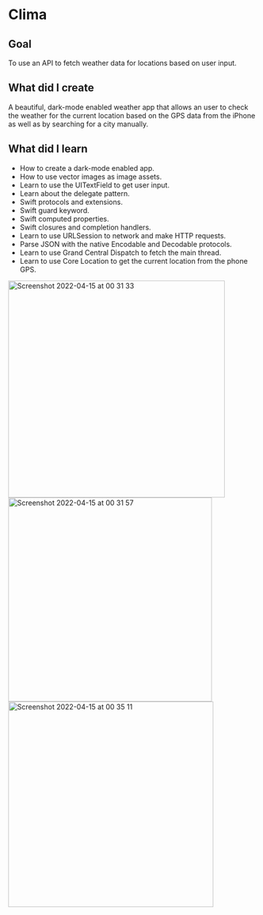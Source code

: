 #  Clima

## Goal

To use an API to fetch weather data for locations based on user input.


## What did I create

A beautiful, dark-mode enabled weather app that allows an user to check the weather for the current location based on the GPS data from the iPhone as well as by searching for a city manually. 

## What did I learn

* How to create a dark-mode enabled app.
* How to use vector images as image assets.
* Learn to use the UITextField to get user input. 
* Learn about the delegate pattern.
* Swift protocols and extensions. 
* Swift guard keyword. 
* Swift computed properties.
* Swift closures and completion handlers.
* Learn to use URLSession to network and make HTTP requests.
* Parse JSON with the native Encodable and Decodable protocols. 
* Learn to use Grand Central Dispatch to fetch the main thread.
* Learn to use Core Location to get the current location from the phone GPS. 

<img width="437" alt="Screenshot 2022-04-15 at 00 31 33" src="https://user-images.githubusercontent.com/56184525/163460292-8465df70-1d90-4496-b42d-c00248df798e.png">

<img width="411" alt="Screenshot 2022-04-15 at 00 31 57" src="https://user-images.githubusercontent.com/56184525/163460319-84fd49b7-a855-4bb1-8074-be4cc26fb1a4.png">

<img width="414" alt="Screenshot 2022-04-15 at 00 35 11" src="https://user-images.githubusercontent.com/56184525/163460334-f0b8c969-2618-4230-8457-28ec278dbaa0.png">

